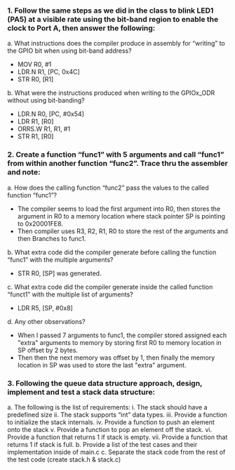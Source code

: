 ### 1. Follow the same steps as we did in the class to blink LED1 (PA5) at a visible rate using the bit-band region to enable the clock to Port A, then answer the following:
  a. What instructions does the compiler produce in assembly for “writing” to the GPIO bit when using bit-band address?
  - MOV     R0, #1
  - LDR.N   R1, [PC, 0x4C]  
  - STR     R0, [R1]
  
  b. What were the instructions produced when writing to the GPIOx_ODR without using bit-banding?
  
  - LDR.N   R0, [PC, #0x54]
  - LDR     R1, [R0]  
  - ORRS.W R1, R1, #1
  - STR     R1, [R0]
  
### 2. Create a function “func1” with 5 arguments and call “func1” from within another function “func2”. Trace thru the assembler and note:

a. How does the calling function “func2” pass the values to the called function “func1”?
  - The compiler seems to load the first argument into R0, then stores the argument in R0 to a memory location where stack pointer SP is pointing to 0x20001FE8.
  - Then compiler uses R3, R2, R1, R0 to store the rest of the arguments and then Branches to func1.
  

b. What extra code did the compiler generate before calling the function “func1” with the multiple arguments?
  - STR R0, [SP] was generated.
  
c. What extra code did the compiler generate inside the called function “funct1” with the multiple list of arguments?
- LDR R5, [SP, #0x8]
  
d. Any other observations?
- When I passed 7 arguments to func1, the compiler stored assigned each "extra" arguments to memory by storing first R0 to memory location in SP offset by 2 bytes.
- Then then the next memory was offset by 1, then finally the memory location in SP was used to store the last "extra" argument.

### 3. Following the queue data structure approach, design, implement and test a stack data structure:
a. The following is the list of requirements:
i. The stack should have a predefined size
ii. The stack supports “int” data types.
iii. Provide a function to initialize the stack internals.
iv. Provide a function to push an element onto the stack
v. Provide a function to pop an element off the stack.
vi. Provide a function that returns 1 if stack is empty.
vii. Provide a function that returns 1 if stack is full.
b. Provide a list of the test cases and their implementation inside of main.c
c. Separate the stack code from the rest of the test code (create stack.h & stack.c)



